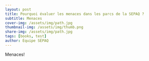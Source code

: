 ```yaml
---
layout: post
title: Pourquoi évaluer les menaces dans les parcs de la SEPAQ ?
subtitle: Menaces
cover-img: /assets/img/path.jpg
thumbnail-img: /assets/img/thumb.png
share-img: /assets/img/path.jpg
tags: [books, test]
author: Équipe SÉPAQ
---
```


Menaces! 